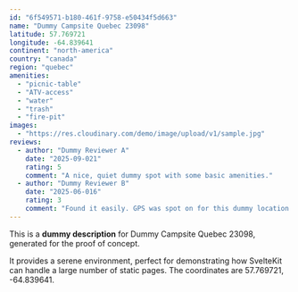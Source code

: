 ```yaml
---
id: "6f549571-b180-461f-9758-e50434f5d663"
name: "Dummy Campsite Quebec 23098"
latitude: 57.769721
longitude: -64.839641
continent: "north-america"
country: "canada"
region: "quebec"
amenities:
  - "picnic-table"
  - "ATV-access"
  - "water"
  - "trash"
  - "fire-pit"
images:
  - "https://res.cloudinary.com/demo/image/upload/v1/sample.jpg"
reviews:
  - author: "Dummy Reviewer A"
    date: "2025-09-021"
    rating: 5
    comment: "A nice, quiet dummy spot with some basic amenities."
  - author: "Dummy Reviewer B"
    date: "2025-06-016"
    rating: 3
    comment: "Found it easily. GPS was spot on for this dummy location."
---
```


This is a **dummy description** for Dummy Campsite Quebec 23098, generated for the proof of concept.

It provides a serene environment, perfect for demonstrating how SvelteKit can handle a large number of static pages. The coordinates are 57.769721, -64.839641.
